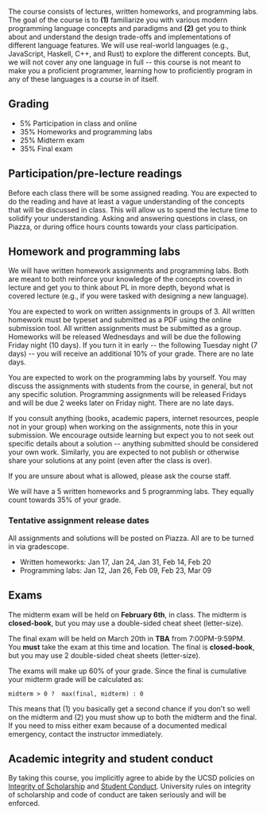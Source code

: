 The course consists of lectures, written homeworks, and programming labs.  The
goal of the course is to **(1)** familiarize you with various modern
programming language concepts and paradigms and **(2)** get you to think about
and understand the design trade-offs and implementations of different language
features. We will use real-world languages (e.g., JavaScript, Haskell, C++, and
Rust) to explore the different concepts. But, we will not cover any one
language in full -- this course is not meant to make you a proficient
programmer, learning how to proficiently program in any of these languages is a
course in of itself.


## Grading

-  5% Participation in class and online
- 35% Homeworks and programming labs
- 25% Midterm exam
- 35% Final exam

## Participation/pre-lecture readings

Before each class there will be some assigned reading. You are expected to do
the reading and have at least a vague understanding of the concepts that will
be discussed in class. This will allow us to spend the lecture time to solidify
your understanding.  Asking and answering questions in class, on Piazza, or
during office hours counts towards your class participation. 

## Homework and programming labs

We will have written homework assignments and programming labs.  Both are meant
to both reinforce your knowledge of the concepts covered in lecture and get you
to think about PL in more depth, beyond what is covered lecture (e.g., if you
were tasked with designing a new language).

You are expected to work on written assignments in groups of 3. All written
homework must be typeset and submitted as a PDF using the online submission
tool.  All written assignments must be submitted as a group.  Homeworks will be
released Wednesdays and will be due the following Friday night (10 days). If
you turn it in early -- the following Tuesday night (7 days) -- you will
receive an additional 10% of your grade. There are no late days.

You are expected to work on the programming labs by yourself. You may discuss
the assignments with students from the course, in general, but not any specific
solution. Programming assignments will be released Fridays and will be due 2
weeks later on Friday night. There are no late days.

If you consult anything (books, academic papers, internet resources, people not
in your group) when working on the assignments, note this in your submission.
We encourage outside learning but expect you to not seek out specific details
about a solution -- anything submitted should be considered your own work.
Similarly, you are expected to not publish or otherwise share your solutions at
any point (even after the class is over).

If you are unsure about what is allowed, please ask the course staff.

We will have a 5 written homeworks and 5 programming labs. They equally count
towards 35% of your grade.

### Tentative assignment release dates

All assignments and solutions will be posted on Piazza. All are to be turned in
via gradescope.

- Written homeworks: Jan 17, Jan 24, Jan 31, Feb 14, Feb 20
- Programming labs: Jan 12, Jan 26, Feb 09, Feb 23, Mar 09

## Exams

The midterm exam will be held on **February 6th**, in class. The midterm is
**closed-book**, but you may use a double-sided cheat sheet (letter-size).

The final exam will be held on March 20th in **TBA** from 7:00PM-9:59PM. You
**must** take the exam at this time and location.  The final is
**closed-book**, but you may use 2 double-sided cheat sheets (letter-size).

The exams will make up 60% of your grade. Since the final is cumulative your
midterm grade will be calculated as:

```
midterm > 0 ?  max(final, midterm) : 0
```

This means that (1) you basically get a second chance if you don't so well on
the midterm and (2) you must show up to both the midterm and the final.  If you
need to miss either exam because of a documented medical emergency, contact the
instructor immediately.

## Academic integrity and student conduct

By taking this course, you implicitly agree to abide by the UCSD policies on <a
href="https://senate.ucsd.edu/Operating-Procedures/Senate-Manual/appendices/2">Integrity
of Scholarship</a> and <a
href="https://students.ucsd.edu/sponsor/student-conduct/">Student Conduct</a>.
University rules on integrity of scholarship and code of conduct are taken
seriously and will be enforced.
